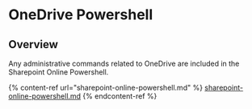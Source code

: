 # OneDrive Powershell

## Overview

Any administrative commands related to OneDrive are included in the Sharepoint Online Powershell.

{% content-ref url="sharepoint-online-powershell.md" %}
[sharepoint-online-powershell.md](sharepoint-online-powershell.md)
{% endcontent-ref %}
